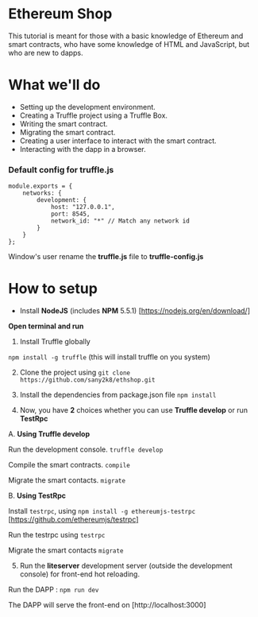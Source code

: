 # Ethereum Shop

This tutorial is meant for those with a basic knowledge of Ethereum and smart contracts, who have some knowledge of HTML and JavaScript, but who are new to dapps.

# What we'll do

- Setting up the development environment.
- Creating a Truffle project using a Truffle Box.
- Writing the smart contract.
- Migrating the smart contract.
- Creating a user interface to interact with the smart contract.
- Interacting with the dapp in a browser.

### Default config for truffle.js

```
module.exports = {
    networks: {
        development: {
            host: "127.0.0.1",
            port: 8545,
            network_id: "*" // Match any network id
        }
    }
};
```
Window's user rename the **truffle.js** file to **truffle-config.js**

# How to setup

- Install **NodeJS** (includes **NPM** 5.5.1) [https://nodejs.org/en/download/]

**Open terminal and run** 

1. Install Truffle globally

 ``npm install -g truffle``  (this will install truffle on you system)

2. Clone the project using ``git clone https://github.com/sany2k8/ethshop.git``

3. Install the dependencies from package.json file ``npm install`` 

4. Now, you have **2** choices whether you can use **Truffle develop** or run **TestRpc**

A. **Using Truffle develop**

 Run the development console. `truffle develop`

 Compile the smart contracts. ``compile``
 
 Migrate the smart contacts. ``migrate``

B. **Using TestRpc**

 Install ``testrpc``, using ``npm install -g ethereumjs-testrpc`` [https://github.com/ethereumjs/testrpc]

 Run the testrpc using ``testrpc``

 Migrate the smart contacts ``migrate``

5. Run the **liteserver** development server (outside the development console) for front-end hot reloading.

 Run the DAPP : ``npm run dev``

The DAPP will serve the front-end on [http://localhost:3000]